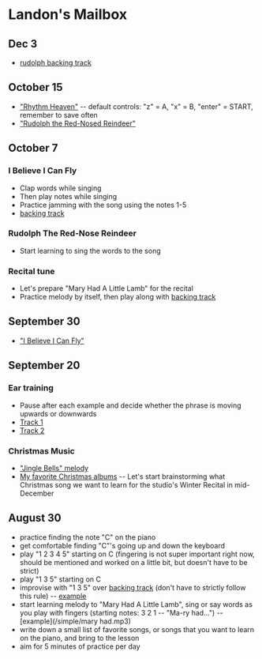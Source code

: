 # Landon's Mailbox

## Dec 3
- [rudolph backing track](./rudolph.mp3)

## October 15
- ["Rhythm Heaven"](https://kbhgames.com/game/rhythm-heaven-tengoku) -- default controls: "z" = A, "x" = B, "enter" = START, remember to save often
- ["Rudolph the Red-Nosed Reindeer"](./rudolph.jpg)

## October 7
### I Believe I Can Fly
- Clap words while singing
- Then play notes while singing
- Practice jamming with the song using the notes 1-5
- [backing track](./fly.mp3)

### Rudolph The Red-Nose Reindeer
- Start learning to sing the words to the song

### Recital tune
- Let's prepare "Mary Had A Little Lamb" for the recital
- Practice melody by itself, then play along with [backing track](./mary.mp3)

## September 30
- ["I Believe I Can Fly"](./fly.jpg)

## September 20
### Ear training
- Pause after each example and decide whether the phrase is moving upwards or downwards
- [Track 1](./ear1.mp3)
- [Track 2](./ear2.mp3)

### Christmas Music
- ["Jingle Bells" melody](./jingle.jpg)
- [My favorite Christmas albums](/christmas) -- Let's start brainstorming what Christmas song we want to learn for the studio's Winter Recital in mid-December

## August 30
- practice finding the note "C" on the piano
- get comfortable finding "C"'s going up and down the keyboard
- play "1 2 3 4 5" starting on C (fingering is not super important right now, should be mentioned and worked on a little bit, but doesn't have to be strict)
- play "1 3 5" starting on C
- improvise with "1 3 5" over [backing track](./backing.mp3) (don't have to strictly follow this rule) -- [example](./example.mp3)
- start learning melody to "Mary Had A Little Lamb", sing or say words as you play with fingers (starting notes: 3 2 1 -- "Ma-ry had...") -- [example](/simple/mary had.mp3)
- write down a small list of favorite songs, or songs that you want to learn on the piano, and bring to the lesson
- aim for 5 minutes of practice per day
